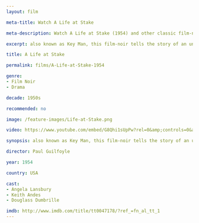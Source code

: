 ```yaml
---
layout: film

meta-title: Watch A Life at Stake

meta-description: Watch A Life at Stake (1954) and other classic film-noir movies at La Filmothèque.

excerpt: also known as Key Man, this film-noir tells the story of an unemployed out-of-luck architect that encounters a married woman who has an unexpected business proposal for him. Soon the architect begins to suspect the woman's motives.

title: A Life at Stake

permalink: films/A-Life-at-Stake-1954

genre:
- Film Noir
- Drama

decade: 1950s

recommended: no

image: /feature-images/Life-at-Stake.png

video: https://www.youtube.com/embed/G8Qhi1sUpPw?rel=0&amp;controls=0&amp;showinfo=0

synopsis: also known as Key Man, this film-noir tells the story of an unemployed out-of-luck architect that encounters a married woman who has an unexpected business proposal for him. Soon the architect begins to suspect the woman's motives.

director: Paul Guilfoyle

year: 1954

country: USA

cast:
- Angela Lansbury
- Keith Andes
- Douglass Dumbrille

imdb: http://www.imdb.com/title/tt0047178/?ref_=fn_al_tt_1
---
```


